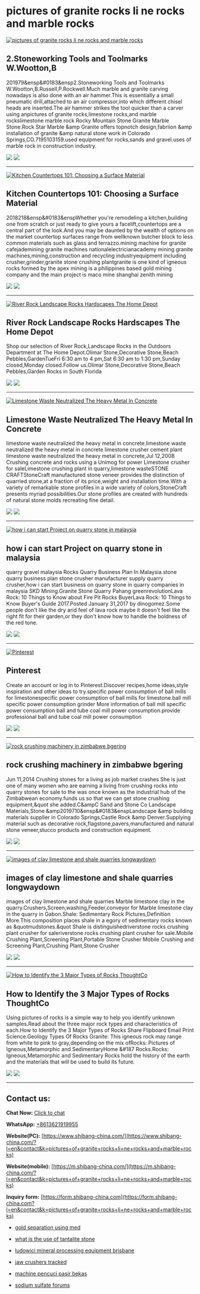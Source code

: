 # pictures of granite rocks li ne rocks and marble rocks

<a href="https://swt.shibang-china.com/?l=en&img&k=pictures+of+granite+rocks+li+ne+rocks+and+marble+rocks" target="_blank">![pictures of granite rocks li ne rocks and marble rocks](http://static.shibang-china.com/all-800x300/122.jpg)</a>

## 2.Stoneworking Tools and Toolmarks W.Wootton,B
201979&ensp&#0183&ensp2.Stoneworking Tools and Toolmarks W.Wootton,B.Russell,P.Rockwell.Much marble and granite carving nowadays is also done with an air hammer.This is essentially a small pneumatic drill,attached to an air compressor,into which different chisel heads are inserted.The air hammer strikes the tool quicker than a carver using anpictures of granite rocks,limestone rocks,and marble rockslimestone marble rock Rocky Mountain Stone Granite Marble Stone.Rock Star Marble &amp Granite offers topnotch design,fabriion &amp installation of granite &amp natural stone work in Colorado Springs,CO.7195103159.used equipment for rocks,sands and gravel.uses of marble rock in construction industry.


<a href="https://whatsapp.shibangsoft.com/WhatsApp.php" target="_blank" title="WhatsApp">![](http://static.shibang-china.com/icon/whatsapp.png)</a> <a href="https://swt.shibang-china.com/?l=en&icon&k=pictures+of+granite+rocks+li+ne+rocks+and+marble+rocks" target="_blank">![](http://static.shibang-china.com/icon/chat-en.png)</a>

---

<a href="https://swt.shibang-china.com/?l=en&img&k=pictures+of+granite+rocks+li+ne+rocks+and+marble+rocks" target="_blank">![Kitchen Countertops 101: Choosing a Surface Material](http://static.shibang-china.com/all-800x300/1135.jpg)</a>

## Kitchen Countertops 101: Choosing a Surface Material
2018218&ensp&#0183&enspWhether you're remodeling a kitchen,building one from scratch or just ready to give yours a facelift,countertops are a central part of the look.And you may be daunted by the wealth of options on the market countertop surfaces range from wellknown butcher block to less common materials such as glass and terrazzo.mining machine for granite cafejademining granite machines nationalelectricianacademy mining granite machines,mining,construction and recycling industryequipment including crusher,grinder,granite stone crushing plantgranite is one kind of igneous rocks formed by the apex mining is a philippines based gold mining company and the main project is maco mine shanghai zenith mining


<a href="https://whatsapp.shibangsoft.com/WhatsApp.php" target="_blank" title="WhatsApp">![](http://static.shibang-china.com/icon/whatsapp.png)</a> <a href="https://swt.shibang-china.com/?l=en&icon&k=pictures+of+granite+rocks+li+ne+rocks+and+marble+rocks" target="_blank">![](http://static.shibang-china.com/icon/chat-en.png)</a>

---

<a href="https://swt.shibang-china.com/?l=en&img&k=pictures+of+granite+rocks+li+ne+rocks+and+marble+rocks" target="_blank">![River Rock Landscape Rocks Hardscapes The Home Depot](http://static.shibang-china.com/all-800x300/689.jpg)</a>

## River Rock Landscape Rocks Hardscapes The Home Depot
Shop our selection of River Rock,Landscape Rocks in the Outdoors Department at The Home Depot.Olimar Stone,Decorative Stone,Beach Pebbles,GardenTueFri 6:30 am to 4 pm,Sat 6:30 am to 1:30 pm,Sunday closed,Monday closed.Follow us.Olimar Stone,Decorative Stone,Beach Pebbles,Garden Rocks in South Florida


<a href="https://whatsapp.shibangsoft.com/WhatsApp.php" target="_blank" title="WhatsApp">![](http://static.shibang-china.com/icon/whatsapp.png)</a> <a href="https://swt.shibang-china.com/?l=en&icon&k=pictures+of+granite+rocks+li+ne+rocks+and+marble+rocks" target="_blank">![](http://static.shibang-china.com/icon/chat-en.png)</a>

---

<a href="https://swt.shibang-china.com/?l=en&img&k=pictures+of+granite+rocks+li+ne+rocks+and+marble+rocks" target="_blank">![Limestone Waste Neutralized The Heavy Metal In Concrete](http://static.shibang-china.com/all-800x300/423.jpg)</a>

## Limestone Waste Neutralized The Heavy Metal In Concrete
limestone waste neutralized the heavy metal in concrete.limestone waste neutralized the heavy metal in concrete limestone crusher cement plant limestone waste neutralized the heavy metal in concrete,Jul 12,2008 Crushing concrete and rocks using a Unimog for power Limestone crusher for saleLimestone crushing plant in quarry,limestone wasteSTONE CRAFTStoneCraft manufactured stone veneer provides the distinction of quarried stone,at a fraction of its price,weight and installation time.With a variety of remarkable stone profiles in a wide variety of colors,StoneCraft presents myriad possibilities.Our stone profiles are created with hundreds of natural stone molds recreating fine detail.


<a href="https://whatsapp.shibangsoft.com/WhatsApp.php" target="_blank" title="WhatsApp">![](http://static.shibang-china.com/icon/whatsapp.png)</a> <a href="https://swt.shibang-china.com/?l=en&icon&k=pictures+of+granite+rocks+li+ne+rocks+and+marble+rocks" target="_blank">![](http://static.shibang-china.com/icon/chat-en.png)</a>

---

<a href="https://swt.shibang-china.com/?l=en&img&k=pictures+of+granite+rocks+li+ne+rocks+and+marble+rocks" target="_blank">![how i can start Project on quarry stone in malaysia](http://static.shibang-china.com/all-800x300/965.jpg)</a>

## how i can start Project on quarry stone in malaysia
quarry gravel malaysia Rocks Quarry Business Plan In Malaysia.stone quarry business plan stone crusher manufacturer supply quarry crusher,how i can start business on quarry stone in quarry companies in malaysia SKD Mining.Granite Stone Quarry Pahang greenrevolutionLava Rock: 10 Things to Know about Fire Pit Rocks BuyerLava Rock: 10 Things to Know Buyer's Guide 2017.Posted January 31,2017 by dinogomez.Some people don't like the dry arid feel of lava rock maybe it doesn't feel like the right fit for their garden,or they don't know how to handle the boldness of the red tone.


<a href="https://whatsapp.shibangsoft.com/WhatsApp.php" target="_blank" title="WhatsApp">![](http://static.shibang-china.com/icon/whatsapp.png)</a> <a href="https://swt.shibang-china.com/?l=en&icon&k=pictures+of+granite+rocks+li+ne+rocks+and+marble+rocks" target="_blank">![](http://static.shibang-china.com/icon/chat-en.png)</a>

---

<a href="https://swt.shibang-china.com/?l=en&img&k=pictures+of+granite+rocks+li+ne+rocks+and+marble+rocks" target="_blank">![Pinterest](http://static.shibang-china.com/all-800x300/679.jpg)</a>

## Pinterest
Create an account or log in to Pinterest.Discover recipes,home ideas,style inspiration and other ideas to try.specific power consumption of ball mills for limestonespecific power consumption of ball mills for limestone.ball mill specific power consumption grinder More information of ball mill specific power consumption ball and tube coal mill power consumption.provide professional ball and tube coal mill power consumption


<a href="https://whatsapp.shibangsoft.com/WhatsApp.php" target="_blank" title="WhatsApp">![](http://static.shibang-china.com/icon/whatsapp.png)</a> <a href="https://swt.shibang-china.com/?l=en&icon&k=pictures+of+granite+rocks+li+ne+rocks+and+marble+rocks" target="_blank">![](http://static.shibang-china.com/icon/chat-en.png)</a>

---

<a href="https://swt.shibang-china.com/?l=en&img&k=pictures+of+granite+rocks+li+ne+rocks+and+marble+rocks" target="_blank">![rock crushing machinery in zimbabwe bgering](http://static.shibang-china.com/all-800x300/810.jpg)</a>

## rock crushing machinery in zimbabwe bgering
Jun 11,2014 Crushing stones for a living as job market crashes She is just one of many women who are earning a living from crushing rocks into quarry stones for sale to the was once known as the industrial hub of the Zimbabwean economy.funds us so that we can get stone crushing equipment,&quot she added.C&ampC Sand and Stone Co Landscape Materials,Stone &amp2019710&ensp&#0183&enspLandscape &amp building materials supplier in Colorado Springs,Castle Rock &amp Denver.Supplying material such as decorative rock,flagstone,pavers,manufactured and natural stone veneer,stucco products and construction equipment.


<a href="https://whatsapp.shibangsoft.com/WhatsApp.php" target="_blank" title="WhatsApp">![](http://static.shibang-china.com/icon/whatsapp.png)</a> <a href="https://swt.shibang-china.com/?l=en&icon&k=pictures+of+granite+rocks+li+ne+rocks+and+marble+rocks" target="_blank">![](http://static.shibang-china.com/icon/chat-en.png)</a>

---

<a href="https://swt.shibang-china.com/?l=en&img&k=pictures+of+granite+rocks+li+ne+rocks+and+marble+rocks" target="_blank">![images of clay limestone and shale quarries longwaydown](http://static.shibang-china.com/all-800x300/124.jpg)</a>

## images of clay limestone and shale quarries longwaydown
images of clay limestone and shale quarries Marble limestone clay in the quarry.Crushers,Screen,washing,Feeder,conveyor for Marble limestone clay in the quarry in Gabon.Shale: Sedimentary Rock Pictures,Definition More.This composition places shale in a egory of sedimentary rocks known as &quotmudstones.&quot Shale is distinguishedriverstone rocks crushing plant crusher for saleriverstone rocks crushing plant crusher for sale.Mobile Crushing Plant,Screening Plant,Portable Stone Crusher Mobile Crushing and Screening Plant,Crushing Plant,Stone Crusher


<a href="https://whatsapp.shibangsoft.com/WhatsApp.php" target="_blank" title="WhatsApp">![](http://static.shibang-china.com/icon/whatsapp.png)</a> <a href="https://swt.shibang-china.com/?l=en&icon&k=pictures+of+granite+rocks+li+ne+rocks+and+marble+rocks" target="_blank">![](http://static.shibang-china.com/icon/chat-en.png)</a>

---

<a href="https://swt.shibang-china.com/?l=en&img&k=pictures+of+granite+rocks+li+ne+rocks+and+marble+rocks" target="_blank">![How to Identify the 3 Major Types of Rocks ThoughtCo](http://static.shibang-china.com/all-800x300/860.jpg)</a>

## How to Identify the 3 Major Types of Rocks ThoughtCo
Using pictures of rocks is a simple way to help you identify unknown samples.Read about the three major rock types and characteristics of each.How to Identify the 3 Major Types of Rocks Share Flipboard Email Print Science.Geology Types Of Rocks Granite: This igneous rock may range from white to pink to gray,depending on the mix ofRocks: Pictures of Igneous,Metamorphic and SedimentaryHome &#187 Rocks.Rocks: Igneous,Metamorphic and Sedimentary Rocks hold the history of the earth and the materials that will be used to build its future.


<a href="https://whatsapp.shibangsoft.com/WhatsApp.php" target="_blank" title="WhatsApp">![](http://static.shibang-china.com/icon/whatsapp.png)</a> <a href="https://swt.shibang-china.com/?l=en&icon&k=pictures+of+granite+rocks+li+ne+rocks+and+marble+rocks" target="_blank">![](http://static.shibang-china.com/icon/chat-en.png)</a>

---
## Contact us:

**Chat Now:** [Click to chat](https://swt.shibang-china.com?l=en&contact&k=pictures+of+granite+rocks+li+ne+rocks+and+marble+rocks)

**WhatsApp:**  [+8613621919955](https://whatsapp.shibangsoft.com/WhatsApp.php)

**Website(PC):** [https://www.shibang-china.com/](https://www.shibang-china.com/?l=en&contact&k=pictures+of+granite+rocks+li+ne+rocks+and+marble+rocks)

**Website(mobile):** [https://m.shibang-china.com/](https://m.shibang-china.com/?l=en&contact&k=pictures+of+granite+rocks+li+ne+rocks+and+marble+rocks)

**Inquiry form:** [https://form.shibang-china.com](https://form.shibang-china.com?l=en&contact&k=pictures+of+granite+rocks+li+ne+rocks+and+marble+rocks)

* [gold separation using med](../118/gold%20separation%20using%20med.md)

* [what is the use of tantalite stone](../111/what%20is%20the%20use%20of%20tantalite%20stone.md)

* [ludowici mineral processing equipment brisbane](../112/ludowici%20mineral%20processing%20equipment%20brisbane.md)

* [jaw crushers tracked](../120/jaw%20crushers%20tracked.md)

* [machine pencuci pasir bekas](../117/machine%20pencuci%20pasir%20bekas.md)

* [sodium sulfate forums](../111/sodium%20sulfate%20forums.md)